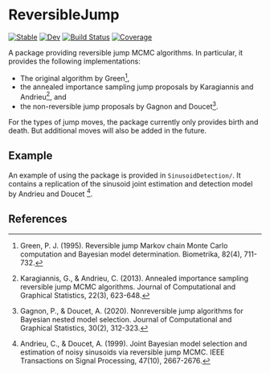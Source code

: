 # ReversibleJump

[![Stable](https://img.shields.io/badge/docs-stable-blue.svg)](https://Red-Portal.github.io/ReversibleJump.jl/stable/)
[![Dev](https://img.shields.io/badge/docs-dev-blue.svg)](https://Red-Portal.github.io/ReversibleJump.jl/dev/)
[![Build Status](https://github.com/Red-Portal/ReversibleJump.jl/actions/workflows/CI.yml/badge.svg?branch=main)](https://github.com/Red-Portal/ReversibleJump.jl/actions/workflows/CI.yml?query=branch%3Amain)
[![Coverage](https://codecov.io/gh/Red-Portal/ReversibleJump.jl/branch/main/graph/badge.svg)](https://codecov.io/gh/Red-Portal/ReversibleJump.jl)

A package providing reversible jump MCMC algorithms.
In particular, it provides the following implementations:
* The original algorithm by Green[^G1995],
* the annealed importance sampling jump proposals by Karagiannis and Andrieu[^KA2013], and
* the non-reversible jump proposals by Gagnon and Doucet[^GD2020].

For the types of jump moves, the package currently only provides birth and death.
But additional moves will also be added in the future.

## Example
An example of using the package is provided in `SinusoidDetection/`.
It contains a replication of the sinusoid joint estimation and detection model by Andrieu and Doucet [^AD1999].

## References
[^G1995]: Green, P. J. (1995). Reversible jump Markov chain Monte Carlo computation and Bayesian model determination. Biometrika, 82(4), 711-732.
[^KA2013]: Karagiannis, G., & Andrieu, C. (2013). Annealed importance sampling reversible jump MCMC algorithms. Journal of Computational and Graphical Statistics, 22(3), 623-648.
[^GD2020]: Gagnon, P., & Doucet, A. (2020). Nonreversible jump algorithms for Bayesian nested model selection. Journal of Computational and Graphical Statistics, 30(2), 312-323.
[^AD1999]: Andrieu, C., & Doucet, A. (1999). Joint Bayesian model selection and estimation of noisy sinusoids via reversible jump MCMC. IEEE Transactions on Signal Processing, 47(10), 2667-2676.
